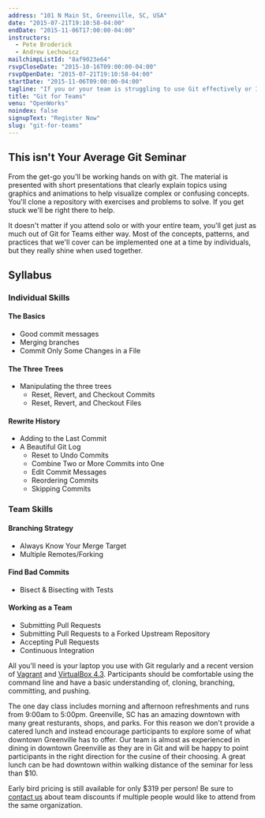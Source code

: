 ```yaml
---
address: "101 N Main St, Greenville, SC, USA"
date: "2015-07-21T19:10:58-04:00"
endDate: "2015-11-06T17:00:00-04:00"
instructors:
  - Pete Broderick
  - Andrew Lechowicz
mailchimpListId: "8af9023e64"
rsvpCloseDate: "2015-10-16T09:00:00-04:00"
rsvpOpenDate: "2015-07-21T19:10:58-04:00"
startDate: "2015-11-06T09:00:00-04:00"
tagline: "If you or your team is struggling to use Git effectively or If you know you could get more from your VCS, this class is for you."
title: "Git for Teams"
venu: "OpenWorks"
noindex: false
signupText: "Register Now"
slug: "git-for-teams"
---
```


## This isn't Your Average Git Seminar

From the get-go you'll be working hands on with git. The material is presented with short presentations that clearly explain topics using graphics and animations to help visualize complex or confusing concepts. You'll clone a repository with exercises and problems to solve. If you get stuck we'll be right there to help.

It doesn't matter if you attend solo or with your entire team, you'll get just as much out of Git for Teams either way. Most of the concepts, patterns, and practices that we'll cover can be implemented one at a time by individuals, but they really shine when used together.

## Syllabus

### Individual Skills

#### The Basics

  * Good commit messages
  * Merging branches
  * Commit Only Some Changes in a File

#### The Three Trees

  * Manipulating the three trees
	* Reset, Revert, and Checkout Commits
	* Reset, Revert, and Checkout Files

#### Rewrite History

  * Adding to the Last Commit
  * A Beautiful Git Log
    * Reset to Undo Commits
    * Combine Two or More Commits into One
    * Edit Commit Messages
    * Reordering Commits
    * Skipping Commits

### Team Skills

#### Branching Strategy

  * Always Know Your Merge Target
  * Multiple Remotes/Forking

#### Find Bad Commits

  * Bisect & Bisecting with Tests

#### Working as a Team

  * Submitting Pull Requests
  * Submitting Pull Requests to a Forked Upstream Repository
  * Accepting Pull Requests
  * Continuous Integration

<!--more-->

All you'll need is your laptop you use with Git regularly and a recent version of <a href="http://www.vagrantup.com/downloads.html" target="_blank">Vagrant</a> and <a href="https://www.virtualbox.org/wiki/Download_Old_Builds_4_3" target="_blank">VirtualBox 4.3</a>. Participants should be comfortable using the command line and have a basic understanding of, cloning, branching, committing, and pushing.

The one day class includes morning and afternoon refreshments and runs from 9:00am to 5:00pm. Greenville, SC has an amazing downtown with many great resturants, shops, and parks. For this reason we don't provide a catered lunch and instead encourage participants to explore some of what downtown Greenville has to offer. Our team is almost as experienced in dining in downtown Greenville as they are in Git and will be happy to point participants in the right direction for the cusine of their choosing. A great lunch can be had downtown within walking distance of the seminar for less than $10.

Early bird pricing is still available for only $319 per person! Be sure to <a href="mailto:training@simmplybinary.com">contact us</a> about team discounts if multiple people would like to attend from the same organization.

